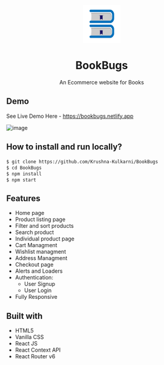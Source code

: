 <div align="center">
  <img src="./src/BBLogo2.png" height="100" width="100" alt="logo"/>
  
# BookBugs
  An Ecommerce website for Books 
</div>

## **Demo**
See Live Demo Here - https://bookbugs.netlify.app

![image](https://github.com/Krushna-Kulkarni/BookBugs/assets/62604823/bb4dc3f0-7c46-4342-90de-fe5073c07d38)


## **How to install and run locally?**

```
$ git clone https://github.com/Krushna-Kulkarni/BookBugs
$ cd BookBugs
$ npm install
$ npm start
```

## **Features**

- Home page
- Product listing page
- Filter and sort products
- Search product
- Individual product page
- Cart Managment
- Wishlist managment
- Address Managment
- Checkout page
- Alerts and Loaders
- Authentication:
  - User Signup
  - User Login
- Fully Responsive

## **Built with**

- HTML5
- Vanilla CSS
- React JS
- React Context API
- React Router v6
